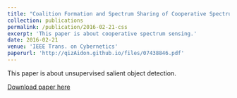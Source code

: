 ```yaml
---
title: "Coalition Formation and Spectrum Sharing of Cooperative Spectrum Sensing Participants"
collection: publications
permalink: /publication/2016-02-21-css
excerpt: 'This paper is about cooperative spectrum sensing.'
date: 2016-02-21
venue: 'IEEE Trans. on Cybernetics'
paperurl: 'http://qizAidon.github.io/files/07438846.pdf'
---
```

This paper is about unsupervised salient object detection.

[Download paper here](http://qizAidon.github.io/files/07438846.pdf)
